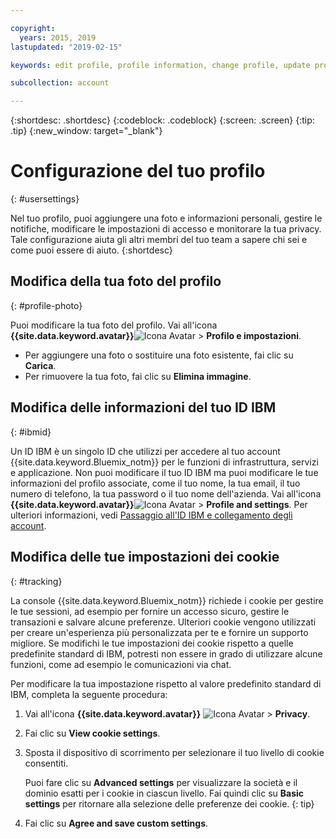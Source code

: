 ```yaml
---

copyright:
  years: 2015, 2019
lastupdated: "2019-02-15"

keywords: edit profile, profile information, change profile, update profile, cookies, tracking, privacy

subcollection: account

---
```


{:shortdesc: .shortdesc}
{:codeblock: .codeblock}
{:screen: .screen}
{:tip: .tip}
{:new_window: target="_blank"}

# Configurazione del tuo profilo
{: #usersettings}

Nel tuo profilo, puoi aggiungere una foto e informazioni personali, gestire le notifiche, modificare le impostazioni di accesso e monitorare la tua privacy. Tale configurazione aiuta gli altri membri del tuo team a sapere chi sei e come puoi essere di aiuto.
{:shortdesc}


## Modifica della tua foto del profilo
{: #profile-photo}

Puoi modificare la tua foto del profilo. Vai all'icona **{{site.data.keyword.avatar}}**![Icona Avatar](../icons/i-avatar-icon.svg) &gt; **Profilo e impostazioni**.

  * Per aggiungere una foto o sostituire una foto esistente, fai clic su **Carica**.
  * Per rimuovere la tua foto, fai clic su **Elimina immagine**.


## Modifica delle informazioni del tuo ID IBM
{: #ibmid}

Un ID IBM è un singolo ID che utilizzi per accedere al tuo account {{site.data.keyword.Bluemix_notm}} per le funzioni di infrastruttura, servizi e applicazione. Non puoi modificare il tuo ID IBM ma puoi modificare le tue informazioni del profilo associate, come il tuo nome, la tua email, il tuo numero di telefono, la tua password o il tuo nome dell'azienda. Vai all'icona **{{site.data.keyword.avatar}}**![Icona Avatar](../icons/i-avatar-icon.svg) &gt; **Profile and settings**. Per ulteriori informazioni, vedi [Passaggio all'ID IBM e collegamento degli account](/docs/account?topic=account-unifyingaccounts).


## Modifica delle tue impostazioni dei cookie
{: #tracking}

La console {{site.data.keyword.Bluemix_notm}} richiede i cookie per gestire le tue sessioni, ad esempio per fornire un accesso sicuro, gestire le transazioni e salvare alcune preferenze. Ulteriori cookie vengono utilizzati per creare un'esperienza più personalizzata per te e fornire un supporto migliore. Se modifichi le tue impostazioni dei cookie rispetto a quelle predefinite standard di IBM, potresti non essere in grado di utilizzare alcune funzioni, come ad esempio le comunicazioni via chat.

Per modificare la tua impostazione rispetto al valore predefinito standard di IBM, completa la seguente procedura:
1. Vai all'icona **{{site.data.keyword.avatar}}** ![Icona Avatar](../icons/i-avatar-icon.svg) &gt; **Privacy**.
1. Fai clic su **View cookie settings**.
1. Sposta il dispositivo di scorrimento per selezionare il tuo livello di cookie consentiti.

   Puoi fare clic su **Advanced settings** per visualizzare la società e il dominio esatti per i cookie in ciascun livello. Fai quindi clic su **Basic settings** per ritornare alla selezione delle preferenze dei cookie.
   {: tip}
1. Fai clic su **Agree and save custom settings**.
